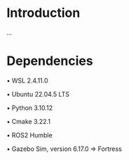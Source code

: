 # Introduction
...
# Dependencies
•	WSL 2.4.11.0

•	Ubuntu 22.04.5 LTS

•	Python 3.10.12 

• Cmake 3.22.1

•	ROS2 Humble

•	Gazebo Sim, version 6.17.0 => Fortress
